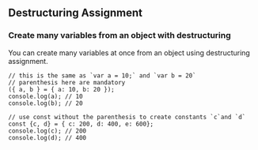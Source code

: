 ## Destructuring Assignment

### Create many variables from an object with destructuring

You can create many variables at once from an object using destructuring assignment.

```
// this is the same as `var a = 10;` and `var b = 20`
// parenthesis here are mandatory
({ a, b } = { a: 10, b: 20 });
console.log(a); // 10
console.log(b); // 20

// use const without the parenthesis to create constants `c`and `d`
const {c, d} = { c: 200, d: 400, e: 600};
console.log(c); // 200
console.log(d); // 400
```
